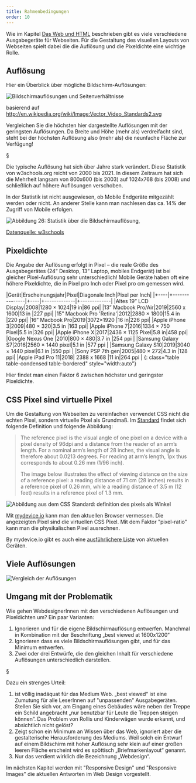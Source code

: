 ```yaml
---
title: Rahmenbedingungen
order: 10
---
```


Wie im Kapitel [Das Web und HTML](/das-web-und-html/) beschrieben gibt es viele verschiedene Ausgabegeräte für Webseiten. Für die Gestaltung des visuellen Layouts von Webseiten spielt dabei die die Auflösung und die Pixeldichte eine wichtige Rolle.

## Auflösung

Hier ein Überblick über mögliche Bildschirm-Auflösungen:

![Bildschirmauflösungen und Seitenverhältnisse](/images/css-layout/Vector_Video_Standards2.svg)

basierend auf http://en.wikipedia.org/wiki/Image:Vector_Video_Standards2.svg

Vergleichen Sie die höchsten hier dargestellte Auflösungen mit der geringsten Auflösungen. Da Breite und Höhe (mehr als) verdreifacht sind, steht bei der höchsten Auflösung also (mehr als) die neunfache Fläche zur Verfügung!

§

Die typische Auflösung hat sich über Jahre stark verändert. Diese Statistik
von w3schools.org reicht von 2000 bis 2021. In diesem Zeitraum hat sich die Mehrheit langsam von 800x600 (bis 2003) auf 1024x768 (bis 2008) und schließlich auf höhere Auflösungen verschoben.

In der Statistik ist nicht ausgewiesen, ob Mobile Endgeräte mitgezählt werden oder nicht.
An anderer Stelle kann man nachlesen das ca. 14% der Zugriff von Mobile erfolgen.

![Abbildung 26: Statistik über die Bildschirmauflösung,](/images/css-layout/display-stats.png)

[Datenquelle: w3schools](http://www.w3schools.com/browsers/browsers_display.asp)

## Pixeldichte

Die Angabe der Auflösung erfolgt in Pixel – die reale Größe des Ausgabegerätes (24“ Desktop, 13“ Laptop, mobiles Endgerät) ist bei gleicher Pixel-Auflösung sehr unterschiedlich! Mobile Geräte haben oft eine höhere Pixeldichte, die in Pixel pro Inch oder Pixel pro cm gemessen wird.

|Gerät|Erscheinungsjahr|Pixel|Diagonale Inch|Pixel per Inch|
|+----|+---------------|+----|+-------------|+-------------|
|Altes 19” LCD Display|2008|1280 × 1024|19 in|86 ppi|
|13” Macbook Pro/Air|2019|2560 x 1600|13 in |227 ppi|
|15” Macbook Pro 'Retina'|2012|2880 × 1800|15.4 in |220 ppi|
|16” Macbook Pro|2019|3072×1920 |16 in|226 ppi|
|Apple iPhone 3|2009|480 × 320|3.5 in |163 ppi|
|Apple iPhone 7|2016|1334 × 750 Pixel|5.5 in|326 ppi|
|Apple iPhone X|2017|2436 × 1125 Pixel|5.8 in|458 ppi|
|Google Nexus One |2010|800 × 480|3.7 in |254 ppi |
|Samsung Galaxy S7|2016|2560 × 1440 pixel|5.1 in |577 ppi |
|Samsung Galaxy S10|2019|3040 × 1440 pixel|6.1 in |550 ppi |
|Sony PSP 7th gen|2005|480 × 272|4.3 in |128 ppi|
|Apple iPad Pro 11|2018| 2388 x 1668 |11 in|264 ppi |
{: class="table table-condensed table-bordered" style="width:auto"}

Hier findet man einen Faktor 6 zwischen höchster und geringster Pixeldichte.

## CSS Pixel sind virtuelle Pixel

Um die Gestaltung von Webseiten zu vereinfachen verwendet CSS nicht die echten
Pixel, sondern virtuelle Pixel als Grundmaß. Im [Standard](https://drafts.csswg.org/css-values-3/#px) findet sich folgende
Definition und folgende Abbildung:

> The reference pixel is the visual angle of one pixel on a device with a pixel density of 96dpi and a distance from
> the reader of an arm’s length. For a nominal arm’s length of 28 inches, the visual angle is therefore about
> 0.0213 degrees. For reading at arm’s length, 1px thus corresponds to about 0.26 mm (1/96 inch).
>
> The image below illustrates the effect of viewing distance on the size of a reference pixel: a reading distance
> of 71 cm (28 inches) results in a reference pixel of 0.26 mm, while a reading distance of 3.5 m (12 feet)
> results in a reference pixel of 1.3 mm.

![Abbildung aus dem CSS Standard: definition des pixels als Winkel](/images/css-layout/pixel.png)

Mit [mydevice.io](https://www.mydevice.io/) kann man den aktuellen Browser
vermessen. Die angezeigten Pixel sind die virtuellen CSS Pixel. Mit dem Faktor "pixel-ratio" kann man
die physikalischen Pixel ausrechnen.

By mydevice.io gibt es auch eine [ausführlichere Liste](https://www.mydevice.io/#compare-devices) von aktuellen
Geräten.

## Viele Auflösungen

![Vergleich der Auflösungen](/images/resolutions.jpg)

## Umgang mit der Problematik

Wie gehen WebdesignerInnen mit den verschiedenen Auflösungen und Pixeldichten um? Ein paar Varianten:

1.  Ignorieren und für die eigene Bildschirmauflösung entwerfen. Manchmal in Kombination mit der Beschriftung „best viewed at 1600x1200“
2.  Ignorieren dass es viele Bildschirmauflösungen gibt, und für das Minimum entwerfen.
3.  Zwei oder drei Entwürfe, die den gleichen Inhalt für verschiedene Auflösungen unterschiedlich darstellen.

§

Dazu ein strenges Urteil:

1.  ist völlig inadäquat für das Medium Web. „best viewed“ ist eine Zumutung für alle LeserInnen auf "unpassenden" Ausgabegeräten. Stellen Sie sich vor, am Eingang eines Gebäudes wäre neben der Treppe ein Schild angebracht „nur benutzbar für Leute die Treppen steigen können“. Das Problem von Rollis und Kinderwägen wurde erkannt, und absichtlich nicht gelöst?
2.  Zeigt schon ein Minimum an Wissen über das Web, ignoriert aber die gestalterische Herausforderung des Mediums. Weil solch ein Entwurf auf einem Bildschirm mit hoher Auflösung sehr klein auf einer großen leeren Fläche erscheint wird es spöttisch „Briefmarkenlayout“ genannt.
3.  Nur das verdient wirklich die Bezeichnung „Webdesign“.

Im nächsten Kapitel werden mit "Responsive Design" und "Responsive Images" die aktuellen
Antworten im Web Design vorgestellt.
